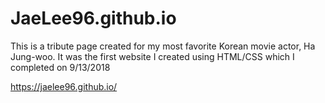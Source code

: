 # JaeLee96.github.io
This is a tribute page created for my most favorite Korean movie actor, Ha Jung-woo.
It was the first website I created using HTML/CSS which I completed on 9/13/2018

https://jaelee96.github.io/

